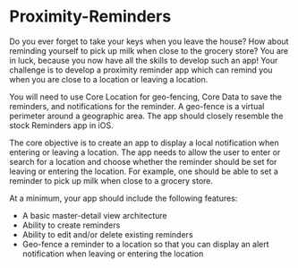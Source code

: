 # Proximity-Reminders

Do you ever forget to take your keys when you leave the house? How about reminding yourself to pick up milk when close to the grocery store? You are in luck, because you now have all the skills to develop such an app! Your challenge is to develop a proximity reminder app which can remind you when you are close to a location or leaving a location.

You will need to use Core Location for geo-fencing, Core Data to save the reminders, and notifications for the reminder. A geo-fence is a virtual perimeter around a geographic area. The app should closely resemble the stock Reminders app in iOS.

The core objective is to create an app to display a local notification when entering or leaving a location. The app needs to allow the user to enter or search for a location and choose whether the reminder should be set for leaving or entering the location. For example, one should be able to set a reminder to pick up milk when close to a grocery store.

At a minimum, your app should include the following features:

- A basic master-detail view architecture
- Ability to create reminders
- Ability to edit and/or delete existing reminders
- Geo-fence a reminder to a location so that you can display an alert notification when leaving or entering the location

